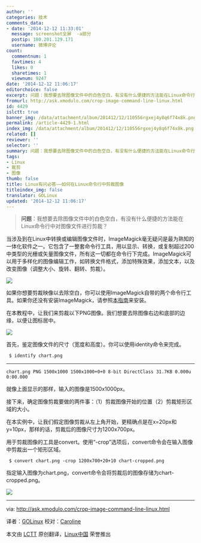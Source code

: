 ```yaml
---
author: ''
categories: 技术
comments_data:
- date: '2014-12-12 11:33:01'
  message: screenshot全屏  -a部分
  postip: 180.201.129.171
  username: 微博评论
count:
  commentnum: 1
  favtimes: 4
  likes: 0
  sharetimes: 1
  viewnum: 9247
date: '2014-12-12 11:06:17'
editorchoice: false
excerpt: 问题：我想要去除图像文件中的白色空白，有没有什么便捷的方法能在Linux命令行中对图像文件进行剪裁？答：当涉及到在Linux中转换或编辑图像文件时，ImageMagick毫无疑问是最为熟知的一体化软件之一。它包含了一整套命令行工具，用以显示、转换，或复制超过200中类型的光栅或矢量图像文件，所有这一切都在命令行下完成。ImageMagick可以用于多样化的图像编辑工作，如转换文件格式，添加特殊效果，添加文本，以及改变图像（调整大小、旋转、翻转、剪裁）。
fromurl: http://ask.xmodulo.com/crop-image-command-line-linux.html
id: 4429
islctt: true
banner_img: /data/attachment/album/201412/12/110556rgxej4y8q6f74x8k.png
permalink: /article-4429-1.html
index_img: /data/attachment/album/201412/12/110556rgxej4y8q6f74x8k.png.thumb.jpg
related: []
reviewer: ''
selector: ''
summary: 问题：我想要去除图像文件中的白色空白，有没有什么便捷的方法能在Linux命令行中对图像文件进行剪裁？答：当涉及到在Linux中转换或编辑图像文件时，ImageMagick毫无疑问是最为熟知的一体化软件之一。它包含了一整套命令行工具，用以显示、转换，或复制超过200中类型的光栅或矢量图像文件，所有这一切都在命令行下完成。ImageMagick可以用于多样化的图像编辑工作，如转换文件格式，添加特殊效果，添加文本，以及改变图像（调整大小、旋转、翻转、剪裁）。
tags:
- Linux
- 裁剪
- 图像
thumb: false
title: Linux有问必答——如何在Linux命令行中剪裁图像
titleindex_img: false
translator: GOLinux
updated: '2014-12-12 11:06:17'
---
```



> 
> **问题**：我想要去除图像文件中的白色空白，有没有什么便捷的方法能在Linux命令行中对图像文件进行剪裁？
> 
> 
> 


当涉及到在Linux中转换或编辑图像文件时，ImageMagick毫无疑问是最为熟知的一体化软件之一。它包含了一整套命令行工具，用以显示、转换，或复制超过200中类型的光栅或矢量图像文件，所有这一切都在命令行下完成。ImageMagick可以用于多样化的图像编辑工作，如转换文件格式，添加特殊效果，添加文本，以及改变图像（调整大小、旋转、翻转、剪裁）。


![](/data/attachment/album/201412/12/110556rgxej4y8q6f74x8k.png)


如果你想要剪裁映像以去除空白，你可以使用ImageMagick自带的两个命令行工具。如果你还没有安装ImageMagick，请参照[本指南](http://ask.xmodulo.com/install-imagemagick-linux.html)来安装。


在本教程中，让我们来剪裁以下PNG图像。我们想要去除图像右边和底部的边缘，以便让图标居中。


[![](https://camo.githubusercontent.com/9d177b6255fca3bf0b6f92ab1c6e52f211127e24/68747470733a2f2f6661726d382e737461746963666c69636b722e636f6d2f373536322f31353638383234323331395f656431396163613361325f7a2e6a7067)](https://camo.githubusercontent.com/9d177b6255fca3bf0b6f92ab1c6e52f211127e24/68747470733a2f2f6661726d382e737461746963666c69636b722e636f6d2f373536322f31353638383234323331395f656431396163613361325f7a2e6a7067)


首先，鉴定图像文件的尺寸（宽度和高度）。你可以使用identity命令来完成。



```
 $ identify chart.png 

```



---



```
chart.png PNG 1500x1000 1500x1000+0+0 8-bit DirectClass 31.7KB 0.000u 0:00.000

```

就像上面显示的那样，输入的图像是1500x1000px。


接下来，确定图像剪裁要做的两件事：（1）剪裁图像开始的位置（2）剪裁矩形区域的大小。


在本实例中，让我们假定图像剪裁从左上角开始，更精确点是在x=20px和y=10px，那样的话，剪裁后的图像尺寸为1200x700px。


用于剪裁图像的工具是convert。使用“-crop”选项后，convert命令会在输入图像中剪裁出一个矩形区域。



```
 $ convert chart.png -crop 1200x700+20+10 chart-cropped.png 

```

指定输入图像为chart.png，convert命令会将剪裁后的图像存储为chart-cropped.png。


[![](https://camo.githubusercontent.com/f158419548fe0ad4ef5dc1cb8c72882cc9fadde9/68747470733a2f2f6661726d382e737461746963666c69636b722e636f6d2f373532372f31353837323237313436315f343031323736653037325f7a2e6a7067)](https://camo.githubusercontent.com/f158419548fe0ad4ef5dc1cb8c72882cc9fadde9/68747470733a2f2f6661726d382e737461746963666c69636b722e636f6d2f373532372f31353837323237313436315f343031323736653037325f7a2e6a7067)




---


via: <http://ask.xmodulo.com/crop-image-command-line-linux.html>


译者：[GOLinux](https://github.com/GOLinux) 校对：[Caroline](https://github.com/carolinewuyan)


本文由 [LCTT](https://github.com/LCTT/TranslateProject) 原创翻译，[Linux中国](http://linux.cn/) 荣誉推出